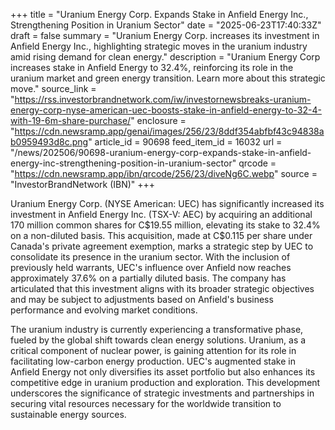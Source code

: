 +++
title = "Uranium Energy Corp. Expands Stake in Anfield Energy Inc., Strengthening Position in Uranium Sector"
date = "2025-06-23T17:40:33Z"
draft = false
summary = "Uranium Energy Corp. increases its investment in Anfield Energy Inc., highlighting strategic moves in the uranium industry amid rising demand for clean energy."
description = "Uranium Energy Corp increases stake in Anfield Energy to 32.4%, reinforcing its role in the uranium market and green energy transition. Learn more about this strategic move."
source_link = "https://rss.investorbrandnetwork.com/iw/investornewsbreaks-uranium-energy-corp-nyse-american-uec-boosts-stake-in-anfield-energy-to-32-4-with-19-6m-share-purchase/"
enclosure = "https://cdn.newsramp.app/genai/images/256/23/8ddf354abfbf43c94838ab0959493d8c.png"
article_id = 90698
feed_item_id = 16032
url = "/news/202506/90698-uranium-energy-corp-expands-stake-in-anfield-energy-inc-strengthening-position-in-uranium-sector"
qrcode = "https://cdn.newsramp.app/ibn/qrcode/256/23/diveNg6C.webp"
source = "InvestorBrandNetwork (IBN)"
+++

<p>Uranium Energy Corp. (NYSE American: UEC) has significantly increased its investment in Anfield Energy Inc. (TSX-V: AEC) by acquiring an additional 170 million common shares for C$19.55 million, elevating its stake to 32.4% on a non-diluted basis. This acquisition, made at C$0.115 per share under Canada's private agreement exemption, marks a strategic step by UEC to consolidate its presence in the uranium sector. With the inclusion of previously held warrants, UEC's influence over Anfield now reaches approximately 37.6% on a partially diluted basis. The company has articulated that this investment aligns with its broader strategic objectives and may be subject to adjustments based on Anfield's business performance and evolving market conditions.</p><p>The uranium industry is currently experiencing a transformative phase, fueled by the global shift towards clean energy solutions. Uranium, as a critical component of nuclear power, is gaining attention for its role in facilitating low-carbon energy production. UEC's augmented stake in Anfield Energy not only diversifies its asset portfolio but also enhances its competitive edge in uranium production and exploration. This development underscores the significance of strategic investments and partnerships in securing vital resources necessary for the worldwide transition to sustainable energy sources.</p>